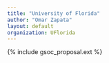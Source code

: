 ```yaml
---
title: "University of Florida"
author: "Omar Zapata"
layout: default
organization: UFlorida
---
```


{% include gsoc_proposal.ext %}
